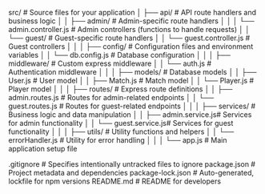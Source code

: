 src/ # Source files for your application
│ ├── api/ # API route handlers and business logic
│ │ ├── admin/ # Admin-specific route handlers
│ │ │ └── admin.controller.js # Admin controllers (functions to handle requests)
│ │ └── guest/ # Guest-specific route handlers
│ │ └── guest.controller.js # Guest controllers
│ │
│ ├── config/ # Configuration files and environment variables
│ │ └── db.config.js # Database configuration
│ │
│ ├── middleware/ # Custom express middleware
│ │ └── auth.js # Authentication middleware
│ │
│ ├── models/ # Database models
│ │ ├── User.js # User model
│ │ ├── Match.js # Match model
│ │ └── Player.js # Player model
│ │
│ ├── routes/ # Express route definitions
│ │ ├── admin.routes.js # Routes for admin-related endpoints
│ │ └── guest.routes.js # Routes for guest-related endpoints
│ │
│ ├── services/ # Business logic and data manipulation
│ │ ├── admin.service.js# Services for admin functionality
│ │ └── guest.service.js# Services for guest functionality
│ │
│ ├── utils/ # Utility functions and helpers
│ │ └── errorHandler.js # Utility for error handling
│ │
│ └── app.js # Main application setup file

.gitignore # Specifies intentionally untracked files to ignore
package.json # Project metadata and dependencies
package-lock.json # Auto-generated, lockfile for npm versions
README.md # README for developers
